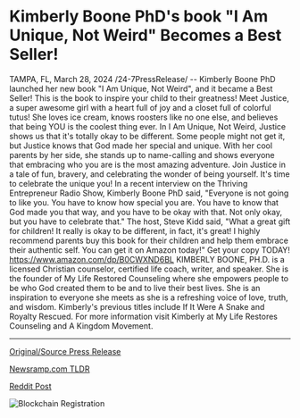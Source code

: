 # Kimberly Boone PhD's book "I Am Unique, Not Weird" Becomes a Best Seller!

TAMPA, FL, March 28, 2024 /24-7PressRelease/ -- Kimberly Boone PhD launched her new book "I Am Unique, Not Weird", and it became a Best Seller!  This is the book to inspire your child to their greatness!  Meet Justice, a super awesome girl with a heart full of joy and a closet full of colorful tutus! She loves ice cream, knows roosters like no one else, and believes that being YOU is the coolest thing ever.  In I Am Unique, Not Weird, Justice shows us that it's totally okay to be different. Some people might not get it, but Justice knows that God made her special and unique. With her cool parents by her side, she stands up to name-calling and shows everyone that embracing who you are is the most amazing adventure.  Join Justice in a tale of fun, bravery, and celebrating the wonder of being yourself. It's time to celebrate the unique you!  In a recent interview on the Thriving Entrepreneur Radio Show, Kimberly Boone PhD said, "Everyone is not going to like you. You have to know how special you are. You have to know that God made you that way, and you have to be okay with that. Not only okay, but you have to celebrate that."  The host, Steve Kidd said, "What a great gift for children! It really is okay to be different, in fact, it's great! I highly recommend parents buy this book for their children and help them embrace their authentic self. You can get it on Amazon today!"  Get your copy TODAY! https://www.amazon.com/dp/B0CWXND6BL  KIMBERLY BOONE, PH.D. is a licensed Christian counselor, certified life coach, writer, and speaker. She is the founder of My Life Restored Counseling where she empowers people to be who God created them to be and to live their best lives. She is an inspiration to everyone she meets as she is a refreshing voice of love, truth, and wisdom. Kimberly's previous titles include If It Were A Snake and Royalty Rescued. For more information visit Kimberly at My Life Restores Counseling and A Kingdom Movement. 

---

[Original/Source Press Release](https://www.24-7pressrelease.com/press-release/509630/kimberly-boone-phds-book-i-am-unique-not-weird-becomes-a-best-seller)
                    

[Newsramp.com TLDR](None) 



[Reddit Post](https://www.reddit.com/r/BookNews/comments/1bppbjo/new_best_seller_i_am_unique_not_weird_inspires/) 



![Blockchain Registration](https://cdn.newsramp.app/24-7PressRelease/qrcode/243/28/clubHylE.webp)
